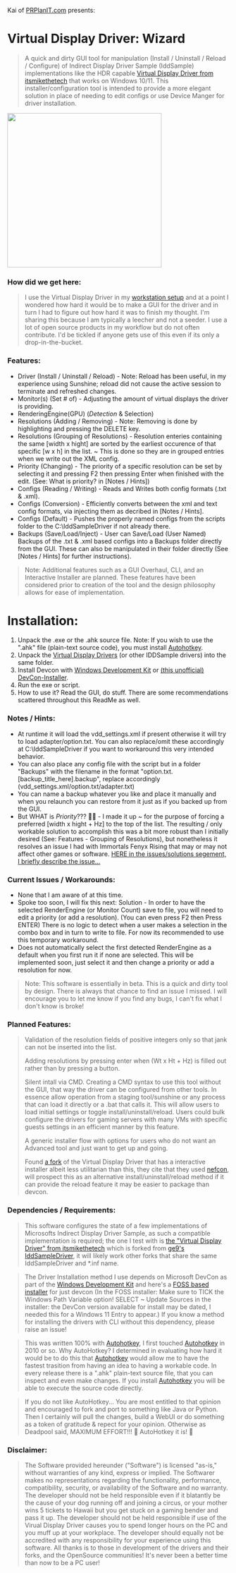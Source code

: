 Kai of <a href="https://kb.precisionplanit.com">PRPlanIT.com</a> presents:

# Virtual Display Driver: Wizard
> A quick and dirty GUI tool for manipulation (Install / Uninstall / Reload / Configure) of Indirect Display Driver Sample (IddSample) implementations like the HDR capable <a href="https://github.com/itsmikethetech/Virtual-Display-Driver">Virtual Display Driver from itsmikethetech</a> that works on Windows 10/11. This installer/configuration tool is intended to provide a more elegant solution in place of needing to edit configs or use Device Manger for driver installation.


<img src="https://github.com/sofmeright/IDDSampleDriver_Wizard/blob/main/PPIT-IddSample_Wiz-SS_GUI_Advanced.png" width="350" />

### How did we get here:
> I use the Virtual Display Driver in my [workstation setup](http://sh.uni2.cc/28JLJ) and at a point I wondered how hard it would be to make a GUI for the driver and in turn I had to figure out how hard it was to finish my thought.
> I'm sharing this because I am typically a leecher and not a seeder. I use a lot of open source products in my workflow but do not often contribute. I'd be tickled if anyone gets use of this even if its only a drop-in-the-bucket.

### Features:
- Driver (Install / Uninstall / Reload) - Note: Reload has been useful, in my experience using Sunshine; reload did not cause the active session to terminate and refreshed changes.
- Monitor(s) (Set # of) - Adjusting the amount of virtual displays the driver is providing.
- RenderingEngine(GPU) (*Detection* & Selection)
- Resolutions (Adding / Removing) - Note: Removing is done by highlighting and pressing the DELETE key.
- Resolutions (Grouping of Resolutions) - Resolution enteries containing the same [width x hight] are sorted by the earliest occurence of that specific [w x h] in the list. ~ This is done so they are in grouped entries when we write out the XML config.
- Priority (Changing) - The priority of a specific resolution can be set by selecting it and pressing F2 then pressing Enter when finished with the edit. (See: What is priority? in [Notes / Hints])
- Configs (Reading / Writing) - Reads and Writes both config formats (.txt & .xml).
- Configs (Conversion) - Efficiently converts between the xml and text config formats, via injecting them as decribed in [Notes / Hints].
- Configs (Default) - Pushes the properly named configs from the scripts folder to the C:\IddSampleDriver if not already there.
- Backups (Save/Load/Inject) - User can Save/Load (User Named) Backups of the .txt & .xml based configs into a Backups folder directly from the GUI. These can also be manipulated in their folder directly (See [Notes / Hints] for further instructions).
> Note: Additional features such as a GUI Overhaul, CLI, and an Interactive Installer are planned. These features have been considered prior to creation of the tool and the design philosophy allows for ease of implementation.

# Installation:
1. Unpack the .exe or the .ahk source file. Note: If you wish to use the ".ahk" file (plain-text source code), you must install [Autohotkey](https://www.autohotkey.com).
2. Unpack the [Virtual Display Drivers](https://github.com/itsmikethetech/Virtual-Display-Driver) (or other IDDSample drivers) into the same folder.
3. Install Devcon with [Windows Development Kit](https://download.microsoft.com/download/2/5/f/25f22c34-1cc4-404c-9f92-2ff26cc4ac91/KIT_BUNDLE_WDK_MEDIACREATION/wdksetup.exe) or [(this unofficial) DevCon-Installer](https://github.com/Drawbackz/DevCon-Installer/releases/tag/1.3).
4. Run the exe or script.
5. How to use it? Read the GUI, do stuff. There are some recommendations scattered throughout this ReadMe as well.

### Notes / Hints:
- At runtime it will load the vdd_settings.xml if present otherwise it will try to load adapter/option.txt. You can also replace/omit these accordingly at C:\IddSampleDriver if you want to workaround this very intended behavior.
- You can also place any config file with the script but in a folder "Backups" with the filename in the format "option.txt.[backup_title_here].backup", replace accordingly (vdd_settings.xml/option.txt/adapter.txt)
- You can name a backup whatever you like and place it manually and when you relaunch you can restore from it just as if you backed up from the GUI.
- But WHAT is *Priority*??? 🤷‍♀️ - I made it up ~ for the purpose of forcing a preferred [width x hight + Hz] to the top of the list. The resulting / only workable solution to accomplish this was a bit more robust than I initially desired (See: Features - Grouping of Resolutions), but nonetheless it resolves an issue I had with Immortals Fenyx Rising that may or may not affect other games or software. [HERE in the issues/solutions segement, I briefly describe the issue...](http://sh.uni2.cc/28JLJ)

### Current Issues / Workarounds:
- None that I am aware of at this time.
- Spoke too soon, I will fix this next: Solution - In order to have the selected RenderEngine (or Monitor Count) save to file, you will need to edit a priority (or add a resolution). (You can even press F2 then Press ENTER) There is no logic to detect when a user makes a selection in the combo box and in turn to write to file. For now its recommended to use this temporary workaround.
- Does not automatically select the first detected RenderEngine as a default when you first run it if none are selected. This will be implemented soon, just select it and then change a priority or add a resolution for now.
> Note: This software is essentially in beta. This is a quick and dirty tool by design. There is always that chance to find an issue I missed. I will encourage you to let me know if you find any bugs, I can't fix what I don't know is broke!

### Planned Features:
> Validation of the resolution fields of positive integers only so that jank can not be inserted into the list.
>
> Adding resolutions by pressing enter when (Wt x Ht + Hz) is filled out rather than by pressing a button.
>
> Silent intall via CMD. Creating a CMD syntax to use this tool without the GUI, that way the driver can be configured from other tools. In essence allow operation from a staging tool/sunshine or any process that can load it directly or a .bat that calls it. This will allow users to load initial settings or toggle install/uninstall/reload. Users could bulk configure the drivers for gaming servers with many VMs with specific guests settings in an efficient manner by this feature.
>
> A generic installer flow with options for users who do not want an Advanced tool and just want to get up and going.
>
> Found [a fork](https://github.com/timminator/Virtual-Display-Driver) of the Virtual Display Driver that has a interactive installer albeit less utilitarian than this, they cite that they used [nefcon](https://github.com/nefarius/nefcon), will prospect this as an alternative install/uninstall/reload method if it can provide the reload feature it may be easier to package than devcon. 

### Dependencies / Requirements:
> This software configures the state of a few implementations of Microsofts Indirect Display Driver Sample, as such a compatible implementation is required; the one I test with is [the "Virtual Display Driver" from itsmikethetech](https://github.com/itsmikethetech/Virtual-Display-Driver) which is forked from [ge9's IddSampleDriver](https://github.com/ge9/IddSampleDriver), it will likely work other forks that share the same IddSampleDriver and *.inf name.

> The Driver Installation method I use depends on Microsoft DevCon as part of the [Windows Development Kit](https://download.microsoft.com/download/2/5/f/25f22c34-1cc4-404c-9f92-2ff26cc4ac91/KIT_BUNDLE_WDK_MEDIACREATION/wdksetup.exe) and here's a [FOSS based installer](https://github.com/Drawbackz/DevCon-Installer/releases/tag/1.3) for just devcon (In the FOSS installer: Make sure to TICK the Windows Path Variable option! SELECT ~ Update Sources in the installer: the DevCon version available for install may be dated, I needed this for a Windows 11 Entry to appear.) If you know a method for installing the drivers with CLI without this dependency, please raise an issue!

> This was written 100% with [Autohotkey](https://www.autohotkey.com), I first touched [Autohotkey](https://www.autohotkey.com) in 2010 or so. Why AutoHotkey? I determined in evaluating how hard it would be to do this that [Autohotkey](https://www.autohotkey.com) would allow me to have the fastest trasition from having an idea to having a workable code. In every release there is a ".ahk" plain-text source file, that you can inspect and even make changes. If you install [Autohotkey](https://www.autohotkey.com) you will be able to execute the source code directly.

 >If you do not like AutoHotkey... You are most entitled to that opinion and encouraged to fork and port to something like Java or Python. Then I certainly will pull the changes, build a WebUI or do something as a token of gratitude & repect for your opinion. Otherwise as Deadpool said, MAXIMUM EFFORT!!! 🥴 AutoHotkey it is! 🤣

### Disclaimer: 
> The Software provided hereunder ("Software") is licensed "as-is," without warranties of any kind, express or implied. The Softwarer makes no representations regarding the functionality, performance, compatibility, security, or availability of the Software and no warranty. The developer should not be held responsible even if it blatantly be the cause of your dog running off and joining a circus, or your mother wins 5 tickets to Hawaii but you get stuck on a gaming bender and pass it up. The developer should not be held responsible if use of the Virual Display Driver causes you to spend longer hours on the PC and you muff up at your workplace. The developer should equally not be accredited with any responsibility for your experience using this software. All thanks is to those in development of the drivers and their forks, and the OpenSource communities! It's never been a better time than now to be a PC user!
